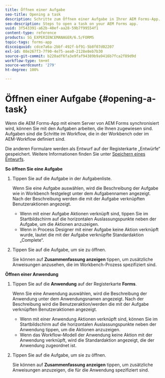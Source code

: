 ```yaml
---
title: Öffnen einer Aufgabe
seo-title: Opening a task
description: Schritte zum Öffnen einer Aufgabe in Ihrer AEM Forms-App.
seo-description: Steps to open a task on your AEM Forms app.
uuid: 3f543391-a62b-40ef-aa28-59b7f99554f1
content-type: reference
products: SG_EXPERIENCEMANAGER/6.5/FORMS
topic-tags: forms-app
discoiquuid: cdce7a6a-2bbf-492f-bf91-5b8f07d02207
exl-id: 08e267f3-7f90-4e75-aea0-2128e8eb7b30
source-git-commit: b220adf6fa3e9faf94389b9a9416b7fca2f89d9d
workflow-type: tm+mt
source-wordcount: '279'
ht-degree: 100%

---
```


# Öffnen einer Aufgabe {#opening-a-task}

Wenn die AEM Forms-App mit einem Server von AEM Forms synchronisiert wird, können Sie mit den Aufgaben arbeiten, die Ihnen zugewiesen sind. Aufgaben sind die Schritte im Workflow, die in der Workbench oder im AEM-Workflow definiert sind.

Die anderen Formulare werden als Entwurf auf der Registerkarte „Entwürfe“ gespeichert. Weitere Informationen finden Sie unter [Speichern eines Entwurfs](/help/forms/using/save-as-draft.md).

**So öffnen Sie eine Aufgabe**

1. Tippen Sie auf die Aufgabe in der Aufgabenliste.

   Wenn Sie eine Aufgabe auswählen, wird die Beschreibung der Aufgabe wie in Workbench festgelegt unter dem Aufgabennamen angezeigt. Nach der Beschreibung werden die mit der Aufgabe verknüpften Benutzeraktionen angezeigt.

   * Wenn mit einer Aufgabe Aktionen verknüpft sind, tippen Sie im Startbildschirm auf die horizontalen Auslassungspunkte neben der Aufgabe, um die Aktionen anzuzeigen.
   * Wenn in Process Designer mit einer Aufgabe keine Aktion verknüpft wurde, lautet die mit der Aufgabe verknüpfte Standardaktion „Complete“. 

1. Tippen Sie auf die Aufgabe, um sie zu öffnen.

   Sie können auf **Zusammenfassung anzeigen** tippen, um zusätzliche Anweisungen anzusehen, die im Workbench-Prozess spezifiziert sind.

**Öffnen einer Anwendung**

1. Tippen Sie auf die **Anwendung** auf der Registerkarte **Forms**.

   Wenn Sie eine Anwendung auswählen, wird die Beschreibung der Anwendung unter dem Anwendungsnamen angezeigt. Nach der Beschreibung wird die Benutzeraktion/werden die mit der Aufgabe verknüpften Benutzeraktionen angezeigt.

   * Wenn mit einer Anwendung Aktionen verknüpft sind, können Sie im Startbildschirm auf die horizontalen Auslassungspunkte neben der Anwendung tippen, um die Aktionen anzuzeigen.
   * Wenn das Workflow-Modell der Anwendung keine Aktion mit der Anwendung verknüpft, wird die Standardaktion angezeigt, die der Anwendung zugeordnet ist.

1. Tippen Sie auf die Aufgabe, um sie zu öffnen.

   Sie können auf **Zusammenfassung anzeigen** tippen, um zusätzliche Anweisungen anzuzeigen, die für die Anwendung spezifiziert sind.
